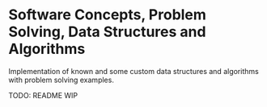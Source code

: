 # Software Concepts, Problem Solving, Data Structures and Algorithms

Implementation of known and some custom data structures and algorithms with problem solving examples.

TODO:
README WIP
